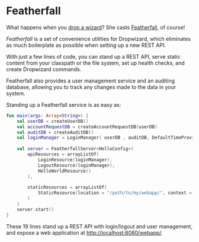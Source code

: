 # Featherfall

What happens when you [drop a wizard](http://www.dropwizard.io/)? She casts [Featherfall](https://roll20.net/compendium/dnd5e/Feather%20Fall#content), of course!

*Featherfall* is a set of convenience utilities for Dropwizard, which eliminates as much boilerplate as possible when setting up a new REST API. 

With just a few lines of code, you can stand up a REST API, serve static content from your classpath or the file system, set up health checks, and create Dropwizard commands.

Featherfall also provides a user management service and an auditing database, allowing you to track any changes made to the data in your system.

Standing up a Featherfall service is as easy as:

```kotlin
fun main(args: Array<String>) {
	val userDB = createUserDB()
	val accountRequestDB = createAccountRequestDB(userDB)
	val auditDB = createAuditDB()
	val loginManager = LoginManager( userDB , auditDB, DefaultTimeProvider() ) 
	
	val server = FeatherfallServer<HelloConfig>(
		apiResources = arrayListOf(
			LoginResource(loginManager),
			LogoutResource(loginManager),
			HelloWorldResource() 
		),
		
		staticResources = arrayListOf(
			StaticResource(location = "/path/to/my/webapp/", context = "/webapp")
		)
	)
	server.start()
}
```

These 19 lines stand up a REST API with login/logout and user management, and expose a web application at <http://localhost:8080/webapp/>.
